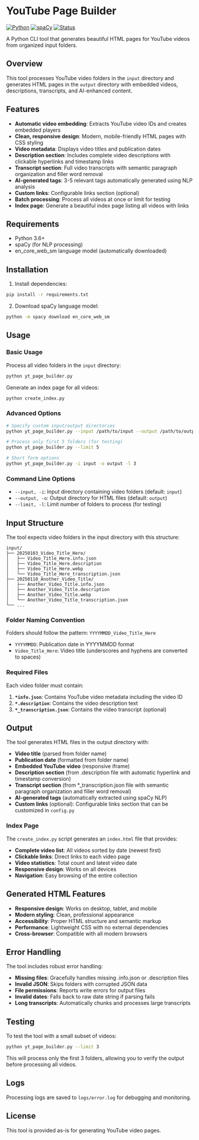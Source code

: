 # YouTube Page Builder

[![Python](https://img.shields.io/badge/Python-3.6+-blue.svg)](https://www.python.org/downloads/)
[![spaCy](https://img.shields.io/badge/spaCy-3.7+-orange.svg)](https://spacy.io/)
[![Status](https://img.shields.io/badge/Status-Active-brightgreen.svg)](https://github.com/your-username/yt-page-builder)

A Python CLI tool that generates beautiful HTML pages for YouTube videos from organized input folders.

## Overview

This tool processes YouTube video folders in the `input` directory and generates HTML pages in the `output` directory with embedded videos, descriptions, transcripts, and AI-enhanced content.

## Features

- **Automatic video embedding**: Extracts YouTube video IDs and creates embedded players
- **Clean, responsive design**: Modern, mobile-friendly HTML pages with CSS styling
- **Video metadata**: Displays video titles and publication dates
- **Description section**: Includes complete video descriptions with clickable hyperlinks and timestamp links
- **Transcript section**: Full video transcripts with semantic paragraph organization and filler word removal
- **AI-generated tags**: 3-5 relevant tags automatically generated using NLP analysis
- **Custom links**: Configurable links section (optional)
- **Batch processing**: Process all videos at once or limit for testing
- **Index page**: Generate a beautiful index page listing all videos with links

## Requirements

- Python 3.6+
- spaCy (for NLP processing)
- en_core_web_sm language model (automatically downloaded)

## Installation

1. Install dependencies:
```bash
pip install -r requirements.txt
```

2. Download spaCy language model:
```bash
python -m spacy download en_core_web_sm
```

## Usage

### Basic Usage

Process all video folders in the `input` directory:

```bash
python yt_page_builder.py
```

Generate an index page for all videos:

```bash
python create_index.py
```

### Advanced Options

```bash
# Specify custom input/output directories
python yt_page_builder.py --input /path/to/input --output /path/to/output

# Process only first 5 folders (for testing)
python yt_page_builder.py --limit 5

# Short form options
python yt_page_builder.py -i input -o output -l 3
```

### Command Line Options

- `--input, -i`: Input directory containing video folders (default: `input`)
- `--output, -o`: Output directory for HTML files (default: `output`)
- `--limit, -l`: Limit number of folders to process (for testing)

## Input Structure

The tool expects video folders in the input directory with this structure:

```
input/
├── 20250103_Video_Title_Here/
│   ├── Video_Title_Here.info.json
│   ├── Video_Title_Here.description
│   ├── Video_Title_Here.webp
│   └── Video_Title_Here_transcription.json
├── 20250110_Another_Video_Title/
│   ├── Another_Video_Title.info.json
│   ├── Another_Video_Title.description
│   ├── Another_Video_Title.webp
│   └── Another_Video_Title_transcription.json
└── ...
```

### Folder Naming Convention

Folders should follow the pattern: `YYYYMMDD_Video_Title_Here`

- `YYYYMMDD`: Publication date in YYYYMMDD format
- `Video_Title_Here`: Video title (underscores and hyphens are converted to spaces)

### Required Files

Each video folder must contain:

1. **`*info.json`**: Contains YouTube video metadata including the video ID
2. **`*.description`**: Contains the video description text
3. **`*_transcription.json`**: Contains the video transcript (optional)

## Output

The tool generates HTML files in the output directory with:

- **Video title** (parsed from folder name)
- **Publication date** (formatted from folder name)
- **Embedded YouTube video** (responsive iframe)
- **Description section** (from .description file with automatic hyperlink and timestamp conversion)
- **Transcript section** (from *_transcription.json file with semantic paragraph organization and filler word removal)
- **AI-generated tags** (automatically extracted using spaCy NLP)
- **Custom links** (optional): Configurable links section that can be customized in `config.py`

### Index Page

The `create_index.py` script generates an `index.html` file that provides:

- **Complete video list**: All videos sorted by date (newest first)
- **Clickable links**: Direct links to each video page
- **Video statistics**: Total count and latest video date
- **Responsive design**: Works on all devices
- **Navigation**: Easy browsing of the entire collection

## Generated HTML Features

- **Responsive design**: Works on desktop, tablet, and mobile
- **Modern styling**: Clean, professional appearance
- **Accessibility**: Proper HTML structure and semantic markup
- **Performance**: Lightweight CSS with no external dependencies
- **Cross-browser**: Compatible with all modern browsers

## Error Handling

The tool includes robust error handling:

- **Missing files**: Gracefully handles missing .info.json or .description files
- **Invalid JSON**: Skips folders with corrupted JSON data
- **File permissions**: Reports write errors for output files
- **Invalid dates**: Falls back to raw date string if parsing fails
- **Long transcripts**: Automatically chunks and processes large transcripts

## Testing

To test the tool with a small subset of videos:

```bash
python yt_page_builder.py --limit 3
```

This will process only the first 3 folders, allowing you to verify the output before processing all videos.

## Logs

Processing logs are saved to `logs/error.log` for debugging and monitoring.

## License

This tool is provided as-is for generating YouTube video pages.
